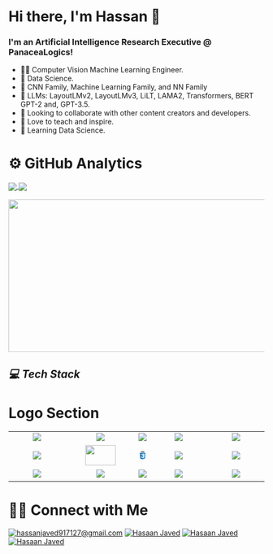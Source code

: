 # Hi there, I'm Hassan 👋

### I'm an Artificial Intelligence Research Executive @ PanaceaLogics!

* 👨‍💻 Computer Vision Machine Learning Engineer.
* 🌱 Data Science.
* 🤖 CNN Family, Machine Learning Family, and NN Family
* 🤖 LLMs: LayoutLMv2, LayoutLMv3, LiLT, LAMA2, Transformers, BERT GPT-2 and, GPT-3.5.
* 👯 Looking to collaborate with other content creators and developers.
* 📢 Love to teach and inspire.
* 🔭 Learning Data Science.


# ⚙️ GitHub Analytics


<a href="https://github.com/hassan883">
  <img align="Center" width="420" src="https://github-readme-stats.vercel.app/api?username=hassan883&show_icons=true&theme=algolia" />
</a>

<a href="https://github.com/hassan883">
  <img align="Center" src="https://github-readme-stats.vercel.app/api/top-langs/?username=hassan883&layout=compact&theme=algolia&langs_count=10&https://github.com/anuraghazra/github-readme-stats" />
</a>

<br>
</br>

<a href="https://github.com/hassan883">
  <img height="300" width="780" align="Center" src="https://github-readme-streak-stats.herokuapp.com/?user=hassan883&theme=algolia&https://github.com/DenverCoder1/github-readme-streak-stats" />
</a>

<h2><i>💻 Tech Stack</i></h2>

# Logo Section
<table width="100">
  <tr>
      <td align='center' width="190">
          <img src="https://www.jing.fm/clipimg/full/53-537670_python-png-file-python-logo-png.png"  width="60">
      </td>
      <td align='center' width="190">
          <img src="https://github.com/abranhe/programming-languages-logos/blob/master/src/javascript/javascript.svg" width="60">
      </td>
      <td align='center'>
          <img src="https://res.cloudinary.com/practicaldev/image/fetch/s--m-sJ6dKp--/c_imagga_scale,f_auto,fl_progressive,h_420,q_auto,w_1000/https://dev-to-uploads.s3.amazonaws.com/uploads/articles/pucav4cthc2glscsugs0.jpg">
      </td>
      <td align='center' width="190">
          <img src="https://icon-icons.com/icon/pytorch-logo/169823" width="60">
      </td>
       <td align='center' width="190">
          <img src="https://git-scm.com/images/logos/1color-darkbg@2x.png" width="100">
      </td>
  </tr>
  <tr>
      <td align='center'>
          <img src="https://iconape.com/wp-content/files/ep/370863/svg/370863.svg">
      </td>
        <td align='center'>
          <img src="https://upload.wikimedia.org/wikipedia/commons/thumb/3/38/HTML5_Badge.svg/600px-HTML5_Badge.svg.png" height="40" width="60">
      </td>
      <td align='center'>
          <img src="https://raw.githubusercontent.com/devicons/devicon/0d6c64dbbf311879f7d563bfc3ccf559f9ed111c/icons/css3/css3-original-wordmark.svg" width="60">
      </td>
        <td align='center'>
          <img src="https://upload.wikimedia.org/wikipedia/commons/thumb/9/93/MongoDB_Logo.svg/512px-MongoDB_Logo.svg.png">
      </td>
        <td align='center'>
          <img src="https://github.com/bestofjs/bestofjs-webui/blob/master/public/logos/vscode.svg" width="60">
      </td>
  </tr>
  <tr>
      <td align='center'>
          <img src="https://miro.medium.com/max/312/1*SRL22ADht1NU4LXUeU4YVg.png">
      </td>
        <td align='center'>
          <img src="https://download.logo.wine/logo/MySQL/MySQL-Logo.wine.png" >
      </td>
        <td align='center'>
          <img src="https://download.logo.wine/logo/Microsoft_Azure/Microsoft_Azure-Logo.wine.png">
      </td>
        <td align='center'>
          <img src="https://images.g2crowd.com/uploads/product/image/large_detail/large_detail_251be2af3ae607c45c14e816eaa1cf41/postgresql.png">
      </td>
      <td align='center'>
          <img src="https://buttercms.com/static/images/tech_banners/Flask.png" >
      </td>
  </tr>
</table>

# 🤝🏻 Connect with Me

<a href="mailto:hassanjaved917127@gmail.com">![hassanjaved917127@gmail.com](https://img.shields.io/badge/Gmail-D14836?style=for-the-badge&logo=gmail&logoColor=white)</a>
<a href="https://www.linkedin.com/in/hassan-javed-4b9930168">![Hasaan Javed](https://img.shields.io/badge/LinkedIn-0077B5?style=for-the-badge&logo=linkedin&logoColor=white)</a>
<a href="https://www.facebook.com/profile.php?id=100021820246297">![Hasaan Javed](https://img.shields.io/badge/Facebook-1877F2?style=for-the-badge&logo=facebook&logoColor=white)</a>
<a href="https://www.instagram.com/hassanjaved917127">![Hasaan Javed](https://img.shields.io/badge/Instagram-E4405F?style=for-the-badge&logo=instagram&logoColor=white)</a>
